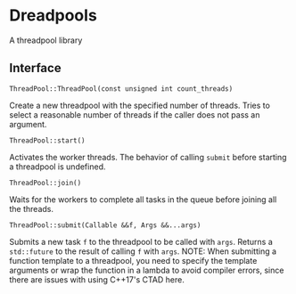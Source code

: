# Dreadpools
A threadpool library

## Interface
`ThreadPool::ThreadPool(const unsigned int count_threads)`

Create a new threadpool with the specified number of threads. Tries to select a reasonable number of threads if the caller does not pass an argument.

`ThreadPool::start()`

Activates the worker threads. The behavior of calling `submit` before starting a threadpool is undefined.

`ThreadPool::join()`

Waits for the workers to complete all tasks in the queue before joining all the threads.

`ThreadPool::submit(Callable &&f, Args &&...args)`

Submits a new task `f` to the threadpool to be called with `args`. Returns a `std::future` to the result of calling `f` with `args`.
NOTE: When submitting a function template to a threadpool, you need to specify the template arguments or wrap the function in a lambda to avoid compiler errors, since there are issues with using C++17's CTAD here.

